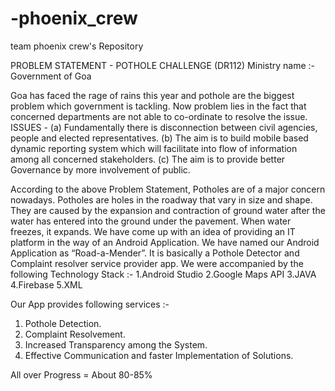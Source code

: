 # -phoenix_crew
team phoenix crew's Repository

PROBLEM STATEMENT - POTHOLE CHALLENGE (DR112)
Ministry name :- Government of Goa

Goa has faced the rage of rains this year and pothole are the biggest problem which government is tackling. 
Now problem lies in the fact that concerned departments are not able to co-ordinate to resolve the issue. 
ISSUES -
(a) Fundamentally there is disconnection between civil agencies, people and elected representatives. 
(b) The aim is to build mobile based dynamic reporting system which will facilitate into flow of information among all concerned stakeholders. 
(c) The aim is to provide better Governance by more involvement of public.

According to the above Problem Statement, Potholes are of a major concern nowadays. Potholes are holes in the roadway that vary in size and shape. They are caused by the expansion and contraction of ground water after the water has entered into the ground under the pavement. When water freezes, it expands.
We have come up with an idea of providing an IT platform in the way of an Android Application.
We have named our Android Application as “Road-a-Mender”. It is basically a Pothole Detector and Complaint resolver service provider app.
We were accompanied by the following Technology Stack :-
1.Android Studio
2.Google Maps API
3.JAVA
4.Firebase
5.XML

Our App provides following services :-
1.	Pothole Detection. 
2.	Complaint Resolvement.
3.	Increased Transparency among the System.
4.	Effective Communication and faster Implementation of Solutions.

All over Progress = About 80-85%
